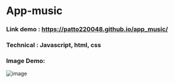 # App-music

### Link demo : https://patto220048.github.io/app_music/
### Technical : Javascript, html, css

### Image Demo:
![image](https://github.com/patto220048/app_music/assets/108036581/08ad936b-fee2-402a-a1d8-ac9ba0a91849)

